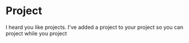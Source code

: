 # Project
I heard you like projects. I've added a project to your project so you can project while you project
